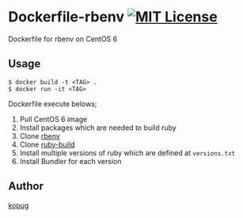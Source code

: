 Dockerfile-rbenv [![MIT License](http://img.shields.io/badge/license-MIT-blue.svg?style=flat)](https://github.com/kopug/dockerfile-rbenv/blob/master/LICENCE)
====

Dockerfile for rbenv on CentOS 6

## Usage

```
$ docker build -t <TAG> .
$ docker run -it <TAG>
```

Dockerfile execute belows;

1. Pull CentOS 6 image
1. Install packages which are needed to build ruby
1. Clone [rbenv](https://github.com/sstephenson/rbenv)
1. Clone [ruby-build](https://github.com/sstephenson/ruby-build)
1. Install multiple versions of ruby which are defined at `versions.txt`
1. Install Bundler for each version


## Author

[kopug](https://github.com/kopug)
